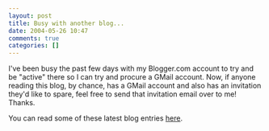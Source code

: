 ```yaml
---
layout: post
title: Busy with another blog...
date: 2004-05-26 10:47
comments: true
categories: []
---
```

I've been busy the past few days with my Blogger.com account to try and be "active" there so I can try and procure a GMail account. Now, if anyone reading this blog, by chance, has a GMail account and also has an invitation they'd like to spare, feel free to send that invitation email over to me! Thanks.

You can read some of these latest blog entries <a href="http://www.filias.com/computerninja/blog">here</a>.

